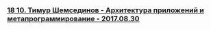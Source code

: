 ### [18 10. Тимур Шемсединов - Архитектура приложений и метапрограммирование - 2017.08.30](https://www.youtube.com/watch?v=LXS0PqsQvx8)

